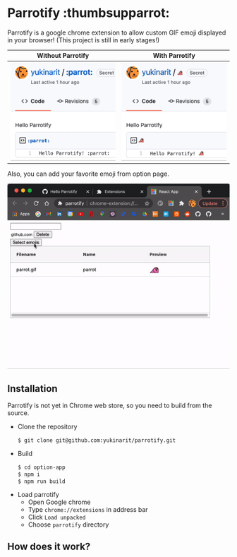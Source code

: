 # Parrotify :thumbsupparrot:

Parrotify is a google chrome extension to allow custom GIF emoji displayed in your browser!
(This project is still in early stages!)


Without Parrotify             |  With Parrotify
:-------------------------:|:-------------------------:
<img src="before.gif" width="270" />  |  <img src="after.gif" width="270" />

Also, you can add your favorite emoji from option page.

![](upload_emoji.gif)


## Installation

Parrotify is not yet in Chrome web store, so you need to build from the source.

* Clone the repository
    ```
	$ git clone git@github.com:yukinarit/parrotify.git
    ```
* Build
    ```
	$ cd option-app
	$ npm i
	$ npm run build
    ```
* Load parrotify
    * Open Google chrome
	* Type `chrome://extensions` in address bar
	* Click `Load unpacked`
	* Choose `parrotify` directory

## How does it work?

